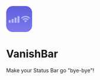 <img src="VanishBar-modified.png" alt="Logo" width="70" height="70">

# VanishBar
Make your Status Bar go "bye-bye"!
